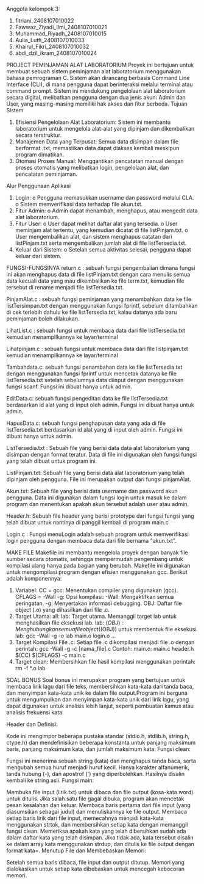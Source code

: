 Anggota kelompok 3:
1. fitriani_2408107010022
2. ⁠Fawwaz_Ziyadi_Ilmi_2408107010021
3. ⁠Muhammad_Riyadh_2408107010015
4. Aulia_Lutfi_2408107010033
5. Khairul_Fikri_2408107010032
6. abdi_dzil_ikram_2408107010024

PROJECT PEMINJAMAN ALAT LABORATORIUM
Proyek ini bertujuan untuk membuat sebuah sistem peminjaman alat laboratorium menggunakan bahasa pemrograman C. Sistem akan dirancang berbasis Command Line Interface (CLI), di mana pengguna dapat berinteraksi melalui terminal atau command prompt. Sistem ini mendukung pengelolaan alat laboratorium secara digital, melibatkan pengguna dengan dua jenis akun: Admin dan User, yang masing-masing memiliki hak akses dan fitur berbeda.
Tujuan Sistem
1.	Efisiensi Pengelolaan Alat Laboratorium:
Sistem ini membantu laboratorium untuk mengelola alat-alat yang dipinjam dan dikembalikan secara terstruktur.
2.	Manajemen Data yang Terpusat:
Semua data disimpan dalam file berformat .txt, memastikan data dapat diakses kembali meskipun program dimatikan.
3.	Otomasi Proses Manual:
Menggantikan pencatatan manual dengan proses otomatis yang melibatkan login, pengelolaan alat, dan pencatatan peminjaman.

Alur Penggunaan Aplikasi
1.	Login:
o	Pengguna memasukkan username dan password melalui CLA.
o	Sistem memverifikasi data terhadap file akun.txt.
2.	Fitur Admin:
o	Admin dapat menambah, menghapus, atau mengedit data alat laboratorium.
3.	Fitur User:
o	User dapat melihat daftar alat yang tersedia.
o	User meminjam alat tertentu, yang kemudian dicatat di file listPinjam.txt.
o	User mengembalikan alat, dan sistem menghapus catatan dari listPinjam.txt serta mengembalikan jumlah alat di file listTersedia.txt.
4.	Keluar dari Sistem:
o	Setelah semua aktivitas selesai, pengguna dapat keluar dari sistem.

FUNGSI-FUNGSINYA
return.c : sebuah fungsi pengembalian dimana fungsi ini akan menghapus data di file listPinjam.txt dengan cara menulis semua data kecuali data yang mau dikembalikan ke file term.txt, kemudian file tersebut di rename menjadi file listTersedia.txt.

PinjamAlat.c : sebuah fungsi peminjaman yang menambahkan data ke file listTersimpan.txt dengan menggunakan fungsi fprintf, sebelum ditambahkan di cek terlebih dahulu ke file listTersedia.txt, kalau datanya ada baru peminjaman boleh dilakukan.

LihatList.c : sebuah fungsi untuk membaca data dari file listTersedia.txt kemudian menampilkannya ke layar/terminal

Lihatpinjam.c : sebuah fungsi untuk membaca data dari file listpinjam.txt kemudian menampilkannya ke layar/terminal

Tambahdata.c: sebuah fungsi penambahan data ke file listTersedia.txt dengan menggunakan fungsi fprintf untuk mencetak datanya ke file listTersedia.txt setelah sebelumnya data diinput dengan menggunakan fungsi scanf. Fungsi ini dibuat hanya untuk admin.

EditData.c: sebuah fungsi pengeditan data ke file listTersedia.txt berdasarkan id alat yang di input oleh admin. Fungsi ini dibuat hanya untuk admin.

HapusData.c: sebuah fungsi penghapusan data yang ada di file listTersedia.txt berdasarkan id alat yang di input oleh admin. Fungsi ini dibuat hanya untuk admin.

ListTersedia.txt : Sebuah file yang berisi data data alat laboratorium yang disimpan dengan format teratur. Data di file ini digunakan oleh fungsi fungsi yang telah dibuat untuk program ini.

ListPinjam.txt: Sebuah file yang berisi data alat laboratorium yang telah dipinjam oleh pengguna. File ini merupakan output dari fungsi pinjamAlat.

Akun.txt: Sebuah file yang berisi data username dan password akun pengguna. Data ini digunakan dalam fungsi login untuk masuk ke dalam program dan menentukan apakah akun tersebut adalah user atau admin.

Header.h: Sebuah file header yang berisi prototype dari fungsi fungsi yang telah dibuat untuk nantinya di panggil kembali di program main.c

Login.c : Fungsi menuLogin adalah sebuah program untuk memverifikasi login pengguna dengan membaca data dari file bernama "akun.txt".

MAKE FILE
Makefile ini membantu mengelola proyek dengan banyak file sumber secara otomatis, sehingga mempermudah pengembang untuk kompilasi ulang hanya pada bagian yang berubah.
Makefile ini digunakan untuk mengompilasi program dengan efisien menggunakan gcc. Berikut adalah komponennya:
 
1. Variabel:
CC = gcc: Menentukan compiler yang digunakan (gcc).
CFLAGS = -Wall -g: Opsi kompilasi:
-Wall: Mengaktifkan semua peringatan.
-g: Menyertakan informasi debugging.
OBJ: Daftar file object (.o) yang dihasilkan dari file .c.
2. Target Utama:
all: lab: Target utama. Memanggil target lab untuk menghasilkan file eksekusi lab.
lab: $(OBJ): Menghubungkan semua file object ($(OBJ)) untuk membentuk file eksekusi lab:
gcc -Wall -g -o lab main.o login.o ...
3. Target Kompilasi File .c:
Setiap file .c dikompilasi menjadi file .o dengan perintah:
gcc -Wall -g -c [nama_file].c
Contoh:
main.o: main.c header.h
​$(CC) $(CFLAGS) -c main.c
4. Target clean:
Membersihkan file hasil kompilasi menggunakan perintah:
rm -f *.o lab

SOAL BONUS
Soal bonus ini merupakan program yang bertujuan untuk membaca lirik lagu dari file teks, membersihkan kata-kata dari tanda baca, dan menyimpan kata-kata unik ke dalam file output.Program ini berguna untuk mengumpulkan dan menyimpan kata-kata unik dari lirik lagu, yang dapat digunakan untuk analisis lebih lanjut, seperti pembuatan kamus atau analisis frekuensi kata.

Header dan Definisi:

Kode ini mengimpor beberapa pustaka standar (stdio.h, stdlib.h, string.h, ctype.h) dan mendefinisikan beberapa konstanta untuk panjang maksimum baris, panjang maksimum kata, dan jumlah maksimum kata.
Fungsi clean:

Fungsi ini menerima sebuah string (kata) dan menghapus tanda baca, serta mengubah semua huruf menjadi huruf kecil. Hanya karakter alfanumerik, tanda hubung (-), dan apostrof (') yang diperbolehkan. Hasilnya disalin kembali ke string asli.
Fungsi main:

Membuka file input (lirik.txt) untuk dibaca dan file output (kosa-kata.word) untuk ditulis. Jika salah satu file gagal dibuka, program akan mencetak pesan kesalahan dan keluar.
Membaca baris pertama dari file input (yang diasumsikan sebagai judul) dan menuliskannya ke file output.
Membaca setiap baris lirik dari file input, memecahnya menjadi kata-kata menggunakan strtok, dan membersihkan setiap kata dengan memanggil fungsi clean.
Memeriksa apakah kata yang telah dibersihkan sudah ada dalam daftar kata yang telah disimpan. Jika tidak ada, kata tersebut disalin ke dalam array kata menggunakan strdup, dan ditulis ke file output dengan format kata=.
Menutup File dan Membebaskan Memori:

Setelah semua baris dibaca, file input dan output ditutup.
Memori yang dialokasikan untuk setiap kata dibebaskan untuk mencegah kebocoran memori.
